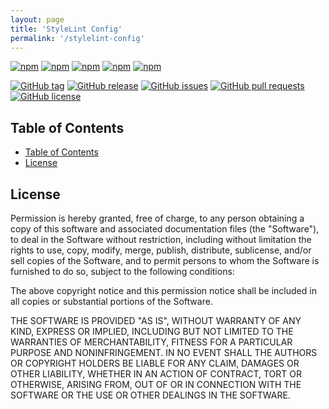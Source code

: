 ```yaml
---
layout: page
title: 'StyleLint Config'
permalink: '/stylelint-config'
---
```


[![npm](https://img.shields.io/npm/v/stylelint-config-smallela.svg?style=plastic)](https://www.npmjs.com/package/stylelint-config-smallela) [![npm](https://img.shields.io/npm/dw/stylelint-config-smallela.svg?style=plastic)](https://www.npmjs.com/package/stylelint-config-smallela) [![npm](https://img.shields.io/npm/dm/stylelint-config-smallela.svg?style=plastic)](https://www.npmjs.com/package/stylelint-config-smallela) [![npm](https://img.shields.io/npm/dy/stylelint-config-smallela.svg?style=plastic)](https://www.npmjs.com/package/stylelint-config-smallela) [![npm](https://img.shields.io/npm/dt/stylelint-config-smallela.svg?style=plastic)](https://www.npmjs.com/package/stylelint-config-smallela)

[![GitHub tag](https://img.shields.io/github/tag/sridharmallela/smallela-workspace.svg?style=plastic)](https://github.com/sridharmallela/smallela-workspace/tags) [![GitHub release](https://img.shields.io/github/release/sridharmallela/smallela-workspace.svg?style=plastic)](https://github.com/sridharmallela/smallela-workspace/releases) [![GitHub issues](https://img.shields.io/github/issues/sridharmallela/smallela-workspace.svg?style=plastic)](https://github.com/sridharmallela/smallela-workspace/issues) [![GitHub pull requests](https://img.shields.io/github/issues-pr/sridharmallela/smallela-workspace.svg?style=plastic)](https://github.com/sridharmallela/smallela-workspace/pulls) [![GitHub license](https://img.shields.io/badge/license-MIT-blue.svg?style=plastic)](https://raw.githubusercontent.com/sridharmallela/smallela-workspace/main/LICENSE)

## Table of Contents

<!-- TOC -->

- [Table of Contents](#table-of-contents)
- [License](#license)

<!-- /TOC -->

## License

Permission is hereby granted, free of charge, to any person obtaining a copy of this software and associated documentation files (the "Software"), to deal in the Software without restriction, including without limitation the rights to use, copy, modify, merge, publish, distribute, sublicense, and/or sell copies of the Software, and to permit persons to whom the Software is furnished to do so, subject to the following conditions:

The above copyright notice and this permission notice shall be included in all copies or substantial portions of the Software.

THE SOFTWARE IS PROVIDED "AS IS", WITHOUT WARRANTY OF ANY KIND, EXPRESS OR IMPLIED, INCLUDING BUT NOT LIMITED TO THE WARRANTIES OF MERCHANTABILITY, FITNESS FOR A PARTICULAR PURPOSE AND NONINFRINGEMENT. IN NO EVENT SHALL THE AUTHORS OR COPYRIGHT HOLDERS BE LIABLE FOR ANY CLAIM, DAMAGES OR OTHER LIABILITY, WHETHER IN AN ACTION OF CONTRACT, TORT OR OTHERWISE, ARISING FROM, OUT OF OR IN CONNECTION WITH THE SOFTWARE OR THE USE OR OTHER DEALINGS IN THE SOFTWARE.
